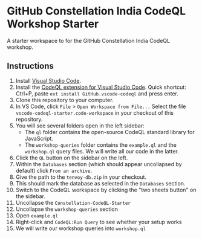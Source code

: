 # GitHub Constellation India CodeQL Workshop Starter

A starter workspace to for the GitHub Constellation India CodeQL workshop.

## Instructions

1. Install [Visual Studio Code](https://code.visualstudio.com).
1. Install the [CodeQL extension for Visual Studio Code](https://marketplace.visualstudio.com/items?itemName=github.vscode-codeql). Quick shortcut: Ctrl+P, paste `ext install GitHub.vscode-codeql` and press enter.
1. Clone this repository to your computer.
1. In VS Code, click `File` > `Open Workspace from File...` Select the file `vscode-codeql-starter.code-workspace` in your checkout of this repository.
1. You will see several folders open in the left sidebar:
    - The `ql` folder contains the open-source CodeQL standard library for JavaScript.
    - The `workshop-queries` folder contains the `example.ql` and the `workshop.ql` query files. We will write all our code in the latter.
1. Click the `QL` button on the sidebar on the left.
1. Within the `Databases` section (which should appear uncollapsed by default) click `From an archive`.
1. Give the path to the `tenvoy-db.zip` in your checkout.
1. This should mark the database as selected in the `Databases` section.
1. Switch to the CodeQL workspace by clicking the "two sheets button" on the sidebar.
1. Uncollapse the `Constellation-CodeQL-Starter`
1. Uncollapse the `workshop-queries` section
1. Open `example.ql`
1. Right-click and `CodeQL:Run Query` to see whether your setup works
1. We will write our workshop queries into `workshop.ql`
